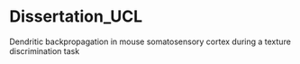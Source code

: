 # Dissertation_UCL
Dendritic backpropagation in mouse somatosensory cortex during a texture discrimination task

